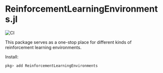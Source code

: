# ReinforcementLearningEnvironments.jl

![CI](https://github.com/JuliaReinforcementLearning/ReinforcementLearningEnvironments.jl/workflows/CI/badge.svg)

This package serves as a one-stop place for different kinds of reinforcement learning environments.

Install:

```julia
pkg> add ReinforcementLearningEnvironments
```
